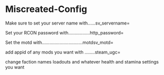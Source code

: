 # Miscreated-Config

Make sure to set your server name with......sv_servername=

Set your RCON password with.................http_password=

Set the motd with................................motdsv_motd=

add appid of any mods you want with ........steam_ugc=

change faction names loadouts and whatever health and stamina settings you want
